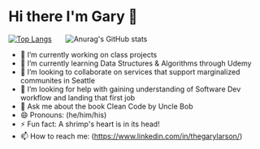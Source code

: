# Hi there I'm Gary 👋

[![Top Langs](https://github-readme-stats.vercel.app/api/top-langs/?username=theGaryLarson&hide=html,css)](https://github.com/anuraghazra/github-readme-stats) &nbsp;&nbsp;&nbsp;&nbsp;&nbsp;
![Anurag's GitHub stats](https://github-readme-stats.vercel.app/api?username=theGaryLarson&show_icons=true&theme=radical)

- 🔭 I’m currently working on class projects
- 🌱 I’m currently learning Data Structures & Algorithms through Udemy
- 👯 I’m looking to collaborate on services that support marginalized communites in Seattle
- 🤔 I’m looking for help with gaining understanding of Software Dev workflow and landing that first job
- 💬 Ask me about the book Clean Code by Uncle Bob
- 😄 Pronouns: (he/him/his)
- ⚡ Fun fact: A shrimp's heart is in its head!
- 📫 How to reach me: (https://www.linkedin.com/in/thegarylarson/)

